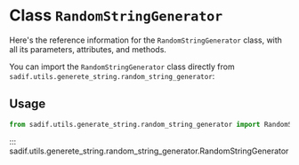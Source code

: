 # Class `RandomStringGenerator`

Here's the reference information for the `RandomStringGenerator` class, with all its parameters, attributes, and methods.

You can import the `RandomStringGenerator` class directly from `sadif.utils.generete_string.random_string_generator`:

## Usage

```python
from sadif.utils.generate_string.random_string_generator import RandomStringGenerator
```

::: sadif.utils.generete_string.random_string_generator.RandomStringGenerator